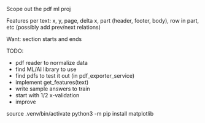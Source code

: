 Scope out the pdf ml proj

Features per text: x, y, page, delta x, part (header, footer, body), row in part, etc (possibly add prev/next relations)

Want: section starts and ends

TODO:
- pdf reader to normalize data
- find ML/AI library to use
- find pdfs to test it out (in pdf_exporter_service)
- implement get_features(text)
- write sample answers to train
- start with 1/2 x-validation
- improve

source .venv/bin/activate
python3 -m pip install matplotlib